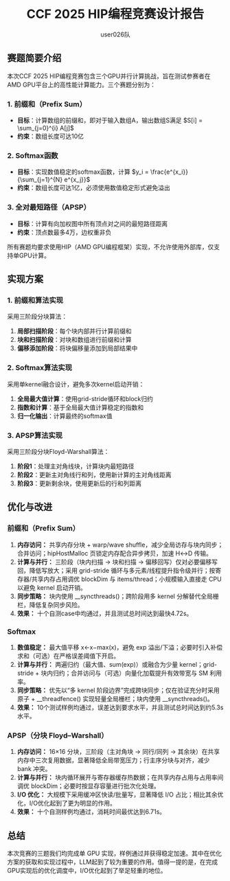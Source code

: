 # <center> CCF 2025 HIP编程竞赛设计报告</center>

<center>user026队 </center>

## 赛题简要介绍

本次CCF 2025 HIP编程竞赛包含三个GPU并行计算挑战，旨在测试参赛者在AMD GPU平台上的高性能计算能力。三个赛题分别为：

### 1. 前缀和（Prefix Sum）
- **目标**：计算数组的前缀和，即对于输入数组A，输出数组S满足 $S[i] = \sum_{j=0}^{i} A[j]$
- **约束**：数组长度可达10亿

### 2. Softmax函数
- **目标**：实现数值稳定的softmax函数，计算 $y_i = \frac{e^{x_i}}{\sum_{j=1}^{N} e^{x_j}}$
- **约束**：数组长度可达1亿，必须使用数值稳定形式避免溢出

### 3. 全对最短路径（APSP）
- **目标**：计算有向加权图中所有顶点对之间的最短路径距离
- **约束**：顶点数最多4万，边权重非负

所有赛题均要求使用HIP（AMD GPU编程框架）实现，不允许使用外部库，仅支持单GPU计算。

## 实现方案

### 1. 前缀和算法实现

采用三阶段分块算法：

1. **局部扫描阶段**：每个块内部并行计算前缀和
2. **块和扫描阶段**：对块和数组进行前缀和计算
3. **偏移添加阶段**：将块偏移量添加到局部结果中

### 2. Softmax算法实现

采用单kernel融合设计，避免多次kernel启动开销：

1. **全局最大值计算**：使用grid-stride循环和block归约
2. **指数和计算**：基于全局最大值计算稳定的指数和
3. **归一化输出**：计算最终的softmax值


### 3. APSP算法实现

采用三阶段分块Floyd-Warshall算法：

1. **阶段1**：处理主对角线块，计算块内最短路径
2. **阶段2**：更新主对角线行和列，使用新计算的主对角线距离
3. **阶段3**：更新剩余块，使用更新后的行和列距离


## 优化与改进

### 前缀和（Prefix Sum）

1.  **内存访问：** 共享内存分块 + warp/wave shuffle，减少全局访存与块内同步；合并访问；hipHostMalloc 页锁定内存配合异步拷贝，加速 H↔D 传输。
2. **计算与并行：** 三阶段（块内扫描 → 块和扫描 → 偏移回写）仅对必要偏移写回，降低写放大；采用 grid-stride 循环与多元素/线程提升指令级并行；按寄存器/共享内存占用调优 blockDim 与 items/thread；小规模输入直接走 CPU 以避免 kernel 启动开销。
3. **同步策略：** 块内使用 __syncthreads()；跨阶段用多 kernel 分解替代全局栅栏，降低复杂同步风险。
4. **效果：** 十个自测case中均通过，并且测试总时间达到最快4.72s。

### Softmax

1. **数值稳定：** 最大值平移 x←x−max(x)，避免 exp 溢出/下溢；必要时引入补偿求和（可选）在严格误差阈值下开启。
2. **计算与并行：** 两遍归约（最大值、sum(exp)）或融合为少量 kernel；grid-stride + 块内归约；合并访问与（可选）向量化加载提升有效带宽与 SM 利用率。
3. **同步策略：** 优先以“多 kernel 阶段边界”完成跨块同步；仅在验证充分时采用原子 + __threadfence() 实现轻量全局栅栏；块内使用 __syncthreads()。
4. **效果：** 10个测试样例均通过，误差达到要求水平，并且测试总时间达到约5.3s水平。

### APSP（分块 Floyd–Warshall）

1. **内存访问：** 16×16 分块，三阶段（主对角块 → 同行/同列 → 其余块）在共享内存中三次复用数据，显著降低全局带宽压力；行主序分块与对齐，减少 bank 冲突。
2. **计算与并行：** 块内循环展开与寄存器缓存热数据；在共享内存占用与占用率间调优 blockDim；必要时按显存容量进行批次化处理。
3. **I/O 优化：** 大规模下采用缓冲区快读/批量写，显著降低 I/O 占比；相比其余优化，I/O优化起到了更为明显的作用。
4. **效果：** 十个自测样例均通过，消耗时间最优达到6.71s。



## 总结

本次竞赛的三题我们均完成单 GPU 实现，样例通过并获得稳定加速。其中在优化方案的获取和实现过程中，LLM起到了较为重要的作用。值得一提的是，在完成GPU实现后的优化调度中，I/O优化起到了举足轻重的地位。